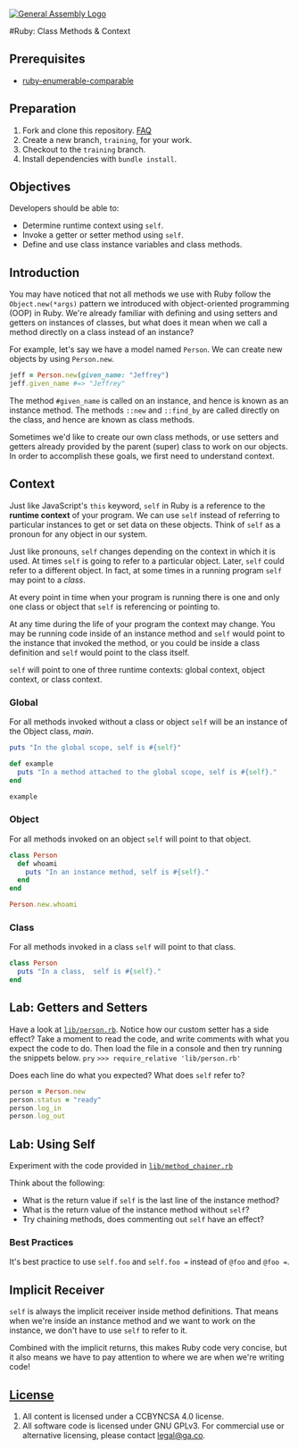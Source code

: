 [![General Assembly Logo](https://camo.githubusercontent.com/1a91b05b8f4d44b5bbfb83abac2b0996d8e26c92/687474703a2f2f692e696d6775722e636f6d2f6b6538555354712e706e67)](https://generalassemb.ly/education/web-development-immersive)

#Ruby: Class Methods \& Context

## Prerequisites

- [ruby-enumerable-comparable](https://github.com/ga-wdi-boston/ruby-enumerable-comparable)

## Preparation

1.  Fork and clone this repository.
 [FAQ](https://github.com/ga-wdi-boston/meta/wiki/ForkAndClone)
1.  Create a new branch, `training`, for your work.
1.  Checkout to the `training` branch.
1.  Install dependencies with `bundle install`.

## Objectives

Developers should be able to:

- Determine runtime context using `self`.
- Invoke a getter or setter method using `self`.
- Define and use class instance variables and class methods.

## Introduction

You may have noticed that not all methods we use with Ruby follow the `Object.new(*args)` pattern we introduced with object-oriented programming (OOP) in Ruby. We're already familiar with defining and using setters and getters on instances of classes, but what does it mean when we call a method directly on a class instead of an instance?

For example, let's say we have a model named `Person`. We can create new objects by using `Person.new`.

```ruby
jeff = Person.new(given_name: "Jeffrey")
jeff.given_name #=> "Jeffrey"
```

The method `#given_name` is called on an instance, and hence is known as an instance method. The methods `::new` and `::find_by` are called directly on the class, and hence are known as class methods.

Sometimes we'd like to create our own class methods, or use setters and getters already provided by the parent (super) class to work on our objects. In order to accomplish these goals, we first need to understand context.

## Context

Just like JavaScript's `this` keyword, `self` in Ruby is a reference to the **runtime context** of your program. We can use `self` instead of referring to particular instances to get or set data on these objects. Think of `self` as a pronoun for any object in our system.

Just like pronouns, `self` changes depending on the context in which it is used. At times `self` is going to refer to a particular object. Later, `self` could refer to a different object. In fact, at some times in a running program `self` may point to a *class*.

At every point in time when your program is running there is one and only one class or object that `self` is referencing or pointing to.

At any time during the life of your program the context may change. You may be running code inside of an instance method and `self` would point to the instance that invoked the method, or you could be inside a class definition and `self` would point to the class itself.

`self` will point to one of three runtime contexts: global context, object context, or class context.

### Global

For all methods invoked without a class or object `self` will be an instance of the Object class, *main*.

```ruby
puts "In the global scope, self is #{self}"

def example
  puts "In a method attached to the global scope, self is #{self}."
end

example
```

### Object

For all methods invoked on an object `self` will point to that object.

```ruby
class Person
  def whoami
    puts "In an instance method, self is #{self}."
  end
end

Person.new.whoami

```

### Class

For all methods invoked in a class `self` will point to that class.

```ruby
class Person
  puts "In a class,  self is #{self}."
end
```

## Lab: Getters and Setters

Have a look at [`lib/person.rb`](lib/person.rb). Notice how our custom
setter has a side effect? Take a moment to read the code, and write
comments with what you expect the code to do. Then load the file in a
console and then try running the snippets below.
`pry`
`>>> require_relative 'lib/person.rb'`

Does each line do what you expected? What does `self` refer to?

```ruby
person = Person.new
person.status = "ready"
person.log_in
person.log_out
```

## Lab: Using Self

Experiment with the code provided in [`lib/method_chainer.rb`](lib/method_chainer.rb)

Think about the following:
- What is the return value if `self` is the last line of the instance method?
- What is the return value of the instance method without `self`?
- Try chaining methods, does commenting out `self` have an effect?

### Best Practices
It's best practice to use `self.foo` and `self.foo =` instead of `@foo` and `@foo =`.

## Implicit Receiver

`self` is always the implicit receiver inside method definitions. That means when we're inside an instance method and we want to work on the instance, we don't have to use `self` to refer to it.

Combined with the implicit returns, this makes Ruby code very concise, but it also means we have to pay attention to where we are when we're writing code!

## [License](LICENSE)

1.  All content is licensed under a CC­BY­NC­SA 4.0 license.
1.  All software code is licensed under GNU GPLv3. For commercial use or
    alternative licensing, please contact legal@ga.co.
